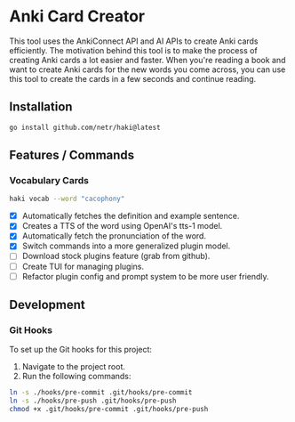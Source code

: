 # Anki Card Creator

This tool uses the AnkiConnect API and AI APIs to create Anki cards efficiently. The motivation behind this tool is to make the process of creating Anki cards a lot easier and faster. When you're reading a book and want to create Anki cards for the new words you come across, you can use this tool to create the cards in a few seconds and continue reading.

## Installation

```bash
go install github.com/netr/haki@latest
```

## Features / Commands

### Vocabulary Cards
```bash
haki vocab --word "cacophony"
```

- [x] Automatically fetches the definition and example sentence.
- [x] Creates a TTS of the word using OpenAI's tts-1 model.
- [x] Automatically fetch the pronunciation of the word.
- [x] Switch commands into a more generalized plugin model.
- [ ] Download stock plugins feature (grab from github).
- [ ] Create TUI for managing plugins.
- [ ] Refactor plugin config and prompt system to be more user friendly.

## Development

### Git Hooks

To set up the Git hooks for this project:

1. Navigate to the project root.
2. Run the following commands:
```bash
ln -s ./hooks/pre-commit .git/hooks/pre-commit
ln -s ./hooks/pre-push .git/hooks/pre-push
chmod +x .git/hooks/pre-commit .git/hooks/pre-push
```